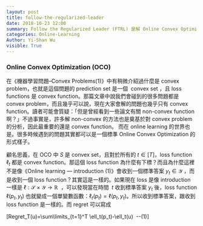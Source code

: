 ```yaml
---
layout: post
title: follow-the-regularized-leader
date: 2018-10-23 12:00
summary: Follow the Regularized Leader (FTRL) 是解 Online Convex Optimization 問題非常常用的方法。以下將簡單介紹 Online Convex Optimization (OCO)，並從 Follow the Leader 的角度解釋為什麼需要 Regularizer。
categories: Online-Learning
Author: Yi-Shan Wu
visible: True
---
```


### Online Convex Optimization (OCO)
在《機器學習問題–Convex Problems(1)》中有稍微介紹過什麼是 convex problem，也就是這個問題的 prediction set 是一個  convex set ，且 loss functions 是 convex function。那篇文章中說我們會碰到的很多問題都是 convex problem，而且幾乎可以說，現在大家會解的問題也幾乎只有 convex function。讀者可能會質疑：「但是曾經看到一些論文有關 non-convex function 啊？」不過事實是，許多解 non-convex 的方法也是奠基於對 convex problem 的分析，因此最重要的還是 convex function。
而在 online learning 的世界也是。很多時候遇到的問題其實都可以是一個標準 Online Convex Optimization 的形式樣子。

顧名思義，在 OCO 中 $S$ 是 convex set，且對於所有的 $t\in [T]$，loss function $\ell_t$ 都是 convex function。那這個 loss function 為什麼有下標？而且為什麼這裡不是像《Online learning — introduction (1)》會收到一個標準答案 $y_t\in \mathcal{Y}$ ，而是收到一個 loss function？其實這是一樣的。如果現在 loss 是像 introduction 一樣是 $\ell:\mathcal{S}\times\mathcal{Y}\rightarrow \mathbb{R}$  ，可以發現當在時間  $t$ 收到標準答案 $y_t$ 後，loss function $\ell(p_t,y_t)$ 也就變成一個單變數函數：$\ell_t(p_t)=\ell(p_t,y_t)$。所以收到標準答案，跟收到 loss function 是一樣的。而 regret 可以寫成

\[Regret_T(u)=\sum\limits_{t=1}^T \ell_t(p_t)-\ell_t(u)  --(1)\]

